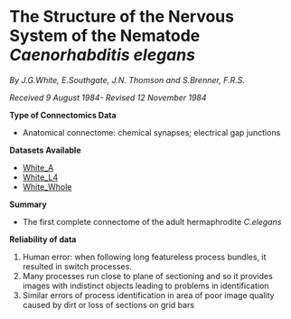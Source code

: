 # The Structure of the Nervous System of the Nematode *Caenorhabditis elegans* #

*By J.G.White, E.Southgate, J.N. Thomson and S.Brenner, F.R.S.*

*Received 9 August 1984- Revised 12 November 1984*

**Type of Connectomics Data**
- Anatomical connectome: chemical synapses; electrical gap junctions

**Datasets Available**
- [White_A](https://github.com/yasinthanvickneswaran/ConnectomeToolbox/blob/main/cect/data/aconnectome_white_1986_A.csv)
- [White_L4](https://github.com/yasinthanvickneswaran/ConnectomeToolbox/blob/main/cect/data/aconnectome_white_1986_L4.csv)
- [White_Whole](https://github.com/yasinthanvickneswaran/ConnectomeToolbox/blob/main/cect/data/aconnectome_white_1986_whole.csv)

**Summary**
- The first complete connectome of the adult hermaphrodite _C.elegans_



**Reliability of data**
1. Human error: when following long featureless process bundles, it resulted in switch processes.
2. Many processes run close to plane of sectioning and so it provides images with indistinct objects leading to problems in identification
3. Similar errors of process identification in area of poor image quality caused by dirt or loss of sections on grid bars

